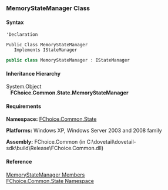 ﻿### MemoryStateManager Class

#### Syntax

```vbnet
'Declaration

Public Class MemoryStateManager 
   Implements IStateManager 
```

```csharp
public class MemoryStateManager : IStateManager  
```

#### Inheritance Hierarchy

System.Object  
   **FChoice.Common.State.MemoryStateManager**  

#### Requirements

**Namespace:** [FChoice.Common.State](FChoice.Common~FChoice.Common.State_namespace.md)

**Platforms:** Windows XP, Windows Server 2003 and 2008 family

**Assembly:** FChoice.Common (in C:\\dovetail\\dovetail-sdk\\build\\Release\\FChoice.Common.dll)

#### Reference

[MemoryStateManager Members](FChoice.Common~FChoice.Common.State.MemoryStateManager_members.md)  
[FChoice.Common.State Namespace](FChoice.Common~FChoice.Common.State_namespace.md)